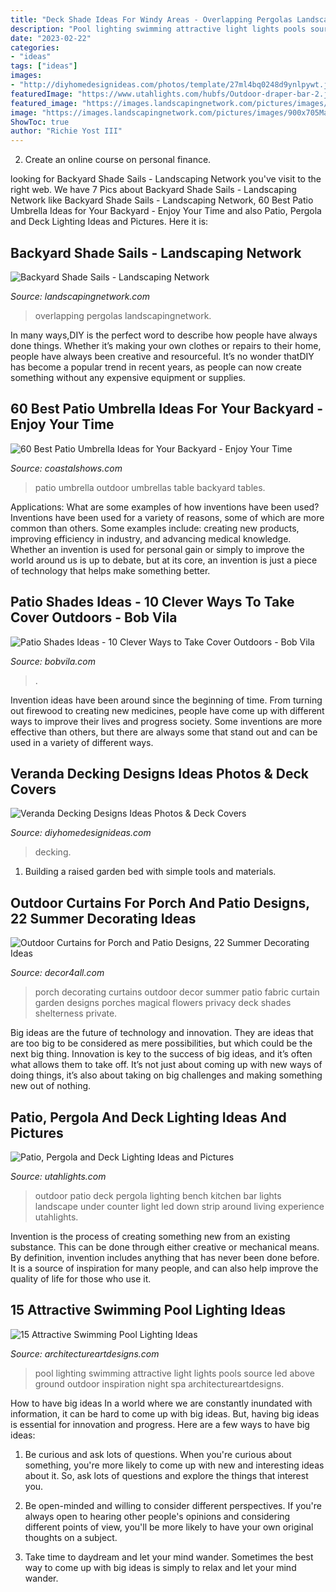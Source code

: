 ```yaml
---
title: "Deck Shade Ideas For Windy Areas - Overlapping Pergolas Landscapingnetwork"
description: "Pool lighting swimming attractive light lights pools source led above ground outdoor inspiration night spa architectureartdesigns"
date: "2023-02-22"
categories:
- "ideas"
tags: ["ideas"]
images:
- "http://diyhomedesignideas.com/photos/template/27ml4bq0248d9ynlpywt.jpeg"
featuredImage: "https://www.utahlights.com/hubfs/Outdoor-draper-bar-2.jpg"
featured_image: "https://images.landscapingnetwork.com/pictures/images/900x705Max/walkway-and-path_4/landscaping-network_670.jpg"
image: "https://images.landscapingnetwork.com/pictures/images/900x705Max/walkway-and-path_4/landscaping-network_670.jpg"
ShowToc: true
author: "Richie Yost III"
---
```



2. Create an online course on personal finance.

	

		
looking for Backyard Shade Sails - Landscaping Network you've visit to the right web. We have 7 Pics about Backyard Shade Sails - Landscaping Network like Backyard Shade Sails - Landscaping Network, 60 Best Patio Umbrella Ideas for Your Backyard - Enjoy Your Time and also Patio, Pergola and Deck Lighting Ideas and Pictures. Here it is:
		
    
## Backyard Shade Sails - Landscaping Network

<img loading=lazy src="https://images.landscapingnetwork.com/pictures/images/900x705Max/walkway-and-path_4/landscaping-network_670.jpg" onerror="this.onerror=null;this.src='https://tse3.mm.bing.net/th?id=OIP.rlEKPRh3fK0gnI6Em7uyyQHaGs&amp;pid=15.1';" alt="Backyard Shade Sails - Landscaping Network">

_Source: landscapingnetwork.com_

>overlapping pergolas landscapingnetwork. 

	

In many ways,DIY is the perfect word to describe how people have always done things. Whether it’s making your own clothes or repairs to their home, people have always been creative and resourceful. It’s no wonder thatDIY has become a popular trend in recent years, as people can now create something without any expensive equipment or supplies.

    
## 60 Best Patio Umbrella Ideas For Your Backyard - Enjoy Your Time

<img loading=lazy src="https://coastalshows.com/wp-content/uploads/2018/09/patio-umbrellas-for-rectangular-table-1024x770.jpg" onerror="this.onerror=null;this.src='https://tse3.mm.bing.net/th?id=OIP.SLgVpm7i8ZaIwI7PZV1yUQHaFk&amp;pid=15.1';" alt="60 Best Patio Umbrella Ideas for Your Backyard - Enjoy Your Time">

_Source: coastalshows.com_

>patio umbrella outdoor umbrellas table backyard tables. 

	

Applications: What are some examples of how inventions have been used?
Inventions have been used for a variety of reasons, some of which are more common than others. Some examples include: creating new products, improving efficiency in industry, and advancing medical knowledge. Whether an invention is used for personal gain or simply to improve the world around us is up to debate, but at its core, an invention is just a piece of technology that helps make something better.

    
## Patio Shades Ideas - 10 Clever Ways To Take Cover Outdoors - Bob Vila

<img loading=lazy src="https://s3-production.bobvila.com/slides/9722/original/diy_outdoor_curtains.jpg?1536091102" onerror="this.onerror=null;this.src='https://tse2.mm.bing.net/th?id=OIP.wPMHz0VN7jJCDmrHvgAySgHaJ4&amp;pid=15.1';" alt="Patio Shades Ideas - 10 Clever Ways to Take Cover Outdoors - Bob Vila">

_Source: bobvila.com_

>. 

	

Invention ideas have been around since the beginning of time. From turning out firewood to creating new medicines, people have come up with different ways to improve their lives and progress society. Some inventions are more effective than others, but there are always some that stand out and can be used in a variety of different ways.

    
## Veranda Decking Designs Ideas Photos &amp; Deck Covers

<img loading=lazy src="http://diyhomedesignideas.com/photos/template/27ml4bq0248d9ynlpywt.jpeg" onerror="this.onerror=null;this.src='https://tse4.mm.bing.net/th?id=OIP.jQBkhRoqMU5JmOwUN5lW4wHaE0&amp;pid=15.1';" alt="Veranda Decking Designs Ideas Photos &amp; Deck Covers">

_Source: diyhomedesignideas.com_

>decking. 

	

1. Building a raised garden bed with simple tools and materials.

    
## Outdoor Curtains For Porch And Patio Designs, 22 Summer Decorating Ideas

<img loading=lazy src="https://decor4all.com/wp-content/uploads/2012/08/outdoor-curtain-fabrics-summer-decorating-ideas-7.jpg" onerror="this.onerror=null;this.src='https://tse2.mm.bing.net/th?id=OIP.vWwhx2pe_d7dm5NpVwjoIwHaHa&amp;pid=15.1';" alt="Outdoor Curtains for Porch and Patio Designs, 22 Summer Decorating Ideas">

_Source: decor4all.com_

>porch decorating curtains outdoor decor summer patio fabric curtain garden designs porches magical flowers privacy deck shades shelterness private. 

	

Big ideas are the future of technology and innovation. They are ideas that are too big to be considered as mere possibilities, but which could be the next big thing. Innovation is key to the success of big ideas, and it’s often what allows them to take off. It’s not just about coming up with new ways of doing things, it’s also about taking on big challenges and making something new out of nothing.

    
## Patio, Pergola And Deck Lighting Ideas And Pictures

<img loading=lazy src="https://www.utahlights.com/hubfs/Outdoor-draper-bar-2.jpg" onerror="this.onerror=null;this.src='https://tse4.mm.bing.net/th?id=OIP.lrdK_pI2-ApTXpn1Dwx7kwHaFg&amp;pid=15.1';" alt="Patio, Pergola and Deck Lighting Ideas and Pictures">

_Source: utahlights.com_

>outdoor patio deck pergola lighting bench kitchen bar lights landscape under counter light led down strip around living experience utahlights. 

	

Invention is the process of creating something new from an existing substance. This can be done through either creative or mechanical means. By definition, invention includes anything that has never been done before. It is a source of inspiration for many people, and can also help improve the quality of life for those who use it.

    
## 15 Attractive Swimming Pool Lighting Ideas

<img loading=lazy src="https://www.architectureartdesigns.com/wp-content/uploads/2015/09/3.jpg" onerror="this.onerror=null;this.src='https://tse1.mm.bing.net/th?id=OIP.QhWO-MgdA_3GP3z_hMIXsAHaFM&amp;pid=15.1';" alt="15 Attractive Swimming Pool Lighting Ideas">

_Source: architectureartdesigns.com_

>pool lighting swimming attractive light lights pools source led above ground outdoor inspiration night spa architectureartdesigns. 

	

How to have big ideas
In a world where we are constantly inundated with information, it can be hard to come up with big ideas. But, having big ideas is essential for innovation and progress. Here are a few ways to have big ideas:
1) Be curious and ask lots of questions. When you're curious about something, you're more likely to come up with new and interesting ideas about it. So, ask lots of questions and explore the things that interest you.

2) Be open-minded and willing to consider different perspectives. If you're always open to hearing other people's opinions and considering different points of view, you'll be more likely to have your own original thoughts on a subject.

3) Take time to daydream and let your mind wander. Sometimes the best way to come up with big ideas is simply to relax and let your mind wander.

